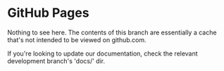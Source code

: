 # GitHub Pages

Nothing to see here. The contents of this branch are essentially a cache that's not intended to be viewed on github.com.


If you're looking to update our documentation, check the relevant development branch's 'docs/' dir.


